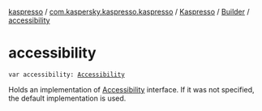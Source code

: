 [kaspresso](../../../index.md) / [com.kaspersky.kaspresso.kaspresso](../../index.md) / [Kaspresso](../index.md) / [Builder](index.md) / [accessibility](./accessibility.md)

# accessibility

`var accessibility: `[`Accessibility`](../../../com.kaspersky.kaspresso.device.accessibility/-accessibility/index.md)

Holds an implementation of [Accessibility](../../../com.kaspersky.kaspresso.device.accessibility/-accessibility/index.md) interface. If it was not specified, the default implementation is used.

